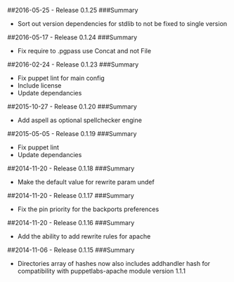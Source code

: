 ##2016-05-25 - Release 0.1.25
###Summary

* Sort out version dependencies for stdlib to not be fixed to single version

##2016-05-17 - Release 0.1.24
###Summary

* Fix require to .pgpass use Concat and not File

##2016-02-24 - Release 0.1.23
###Summary

* Fix puppet lint for main config
* Include license
* Update dependancies

##2015-10-27 - Release 0.1.20
###Summary

* Add aspell as optional spellchecker engine

##2015-05-05 - Release 0.1.19
###Summary

* Fix puppet lint
* Update dependancies

##2014-11-20 - Release 0.1.18
###Summary

* Make the default value for rewrite param undef

##2014-11-20 - Release 0.1.17
###Summary

* Fix the pin priority for the backports preferences

##2014-11-20 - Release 0.1.16
###Summary

* Add the ability to add rewrite rules for apache

##2014-11-06 - Release 0.1.15
###Summary

* Directories array of hashes now also includes addhandler hash for compatibility with puppetlabs-apache module version 1.1.1
